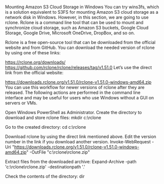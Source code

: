# **[](https://www.nakivo.com/blog/mount-amazon-s3-as-a-drive-how-to-guide/)**

Mounting Amazon S3 Cloud Storage in Windows
You can try wins3fs, which is a solution equivalent to S3FS for mounting Amazon S3 cloud storage as a network disk in Windows. However, in this section, we are going to use rclone. Rclone is a command line tool that can be used to mount and synchronize cloud storage, such as Amazon S3 buckets, Google Cloud Storage, Google Drive, Microsoft OneDrive, DropBox, and so on.

Rclone is a free open-source tool that can be downloaded from the official website and from GitHub. You can download the needed version of rclone by using one of these links:

<https://rclone.org/downloads/>
<https://github.com/rclone/rclone/releases/tag/v1.51.0>
Let’s use the direct link from the official website:

<https://downloads.rclone.org/v1.51.0/rclone-v1.51.0-windows-amd64.zip>
You can use this workflow for newer versions of rclone after they are released. The following actions are performed in the command line interface and may be useful for users who use Windows without a GUI on servers or VMs.

Open Windows PowerShell as Administrator.
Create the directory to download and store rclone files:
mkdir c:\rclone

Go to the created directory:
cd c:\rclone

Download rclone by using the direct link mentioned above. Edit the version number in the link if you download another version.
Invoke-WebRequest -Uri "<https://downloads.rclone.org/v1.51.0/rclone-v1.51.0-windows-amd64.zip>" -OutFile "c:\rclone\rclone.zip"

Extract files from the downloaded archive:
Expand-Archive -path 'c:\rclone\rclone.zip' -destinationpath '.\'

Check the contents of the directory:
dir
